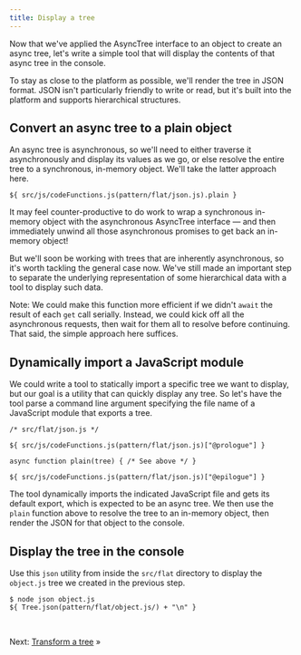 ```yaml
---
title: Display a tree
---
```


Now that we've applied the AsyncTree interface to an object to create an async tree, let's write a simple tool that will display the contents of that async tree in the console.

To stay as close to the platform as possible, we'll render the tree in JSON format. JSON isn't particularly friendly to write or read, but it's built into the platform and supports hierarchical structures.

## Convert an async tree to a plain object

An async tree is asynchronous, so we'll need to either traverse it asynchronously and display its values as we go, or else resolve the entire tree to a synchronous, in-memory object. We'll take the latter approach here.

```${'js'}
${ src/js/codeFunctions.js(pattern/flat/json.js).plain }
```

It may feel counter-productive to do work to wrap a synchronous in-memory object with the asynchronous AsyncTree interface — and then immediately unwind all those asynchronous promises to get back an in-memory object!

But we'll soon be working with trees that are inherently asynchronous, so it's worth tackling the general case now. We've still made an important step to separate the underlying representation of some hierarchical data with a tool to display such data.

Note: We could make this function more efficient if we didn't `await` the result of each `get` call serially. Instead, we could kick off all the asynchronous requests, then wait for them all to resolve before continuing. That said, the simple approach here suffices.

## Dynamically import a JavaScript module

We could write a tool to statically import a specific tree we want to display, but our goal is a utility that can quickly display any tree. So let's have the tool parse a command line argument specifying the file name of a JavaScript module that exports a tree.

```${'js'}
/* src/flat/json.js */

${ src/js/codeFunctions.js(pattern/flat/json.js)["@prologue"] }

async function plain(tree) { /* See above */ }

${ src/js/codeFunctions.js(pattern/flat/json.js)["@epilogue"] }
```

The tool dynamically imports the indicated JavaScript file and gets its default export, which is expected to be an async tree. We then use the `plain` function above to resolve the tree to an in-memory object, then render the JSON for that object to the console.

## Display the tree in the console

<span class="tutorialStep"></span> Use this `json` utility from inside the `src/flat` directory to display the `object.js` tree we created in the previous step.

```console
$ node json object.js
${ Tree.json(pattern/flat/object.js/) + "\n" }
```

&nbsp;

Next: [Transform a tree](transform.html) »
